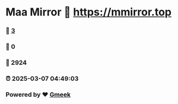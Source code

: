 # Maa Mirror :link: https://mmirror.top 
### :page_facing_up: [3](https://mmirror.top/tag.html) 
### :speech_balloon: 0 
### :hibiscus: 2924 
### :alarm_clock: 2025-03-07 04:49:03 
### Powered by :heart: [Gmeek](https://github.com/Meekdai/Gmeek)
